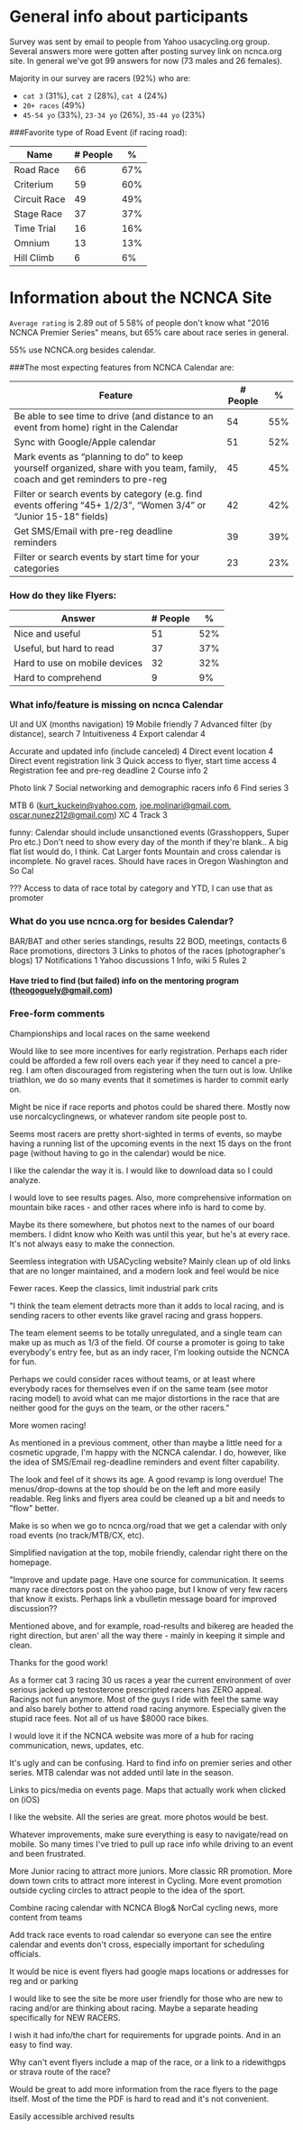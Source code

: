 # General info about participants

Survey was sent by email to people from Yahoo usacycling.org group. Several answers more were gotten after posting survey link on ncnca.org site. In general we've got 99 answers for now (73 males and 26 females).

Majority in our survey are racers (92%) who are: 
- `cat 3` (31%), `cat 2` (28%), `cat 4` (24%)
- `20+ races` (49%)
- `45-54 yo` (33%), `23-34 yo` (26%), `35-44 yo` (23%)

###Favorite type of Road Event (if racing road):

Name | # People | %
----|----|----
Road Race |66 | 67%
Criterium | 59 | 60% 
Circuit Race |49 | 49% 
Stage Race |37 | 37% 
Time Trial |16 | 16% 
Omnium | 13 | 13% 
Hill Climb |6 | 6%

# Information about the NCNCA Site

`Average rating` is 2.89 out of 5
58% of people don't know what "2016 NCNCA Premier Series" means, but 65% care about race series in general.

 55% use NCNCA.org besides calendar.


###The most expecting features from NCNCA Calendar are:

Feature | # People |%
-----|----|---
Be able to see time to drive (and distance to an event from home) right in the Calendar | 54| 55%
Sync with Google/Apple calendar | 51| 52%
Mark events as “planning to do” to keep yourself organized, share with you team, family, coach and get reminders to pre-reg | 45 | 45%
Filter or search events by category (e.g. find events offering “45+ 1/2/3”, “Women 3/4” or “Junior 15-18” fields) | 42 |42%
Get SMS/Email with pre-reg deadline reminders | 39 | 39%
Filter or search events by start time for your categories | 23 | 23%

### How do they like Flyers:

Answer | # People | %
----|----|----
Nice and useful | 51 | 52% 
Useful, but hard to read | 37 | 37% 
Hard to use on mobile devices | 32 | 32% 
Hard to comprehend | 9 | 9%


### What info/feature is missing on ncnca Calendar

UI and UX (months navigation) 19
Mobile friendly 7
Advanced filter (by distance), search 7
Intuitiveness 4
Export calendar 4

Accurate and updated info (include canceled) 4
Direct event location 4
Direct event registration link 3
Quick access to flyer, start time access 4
Registration fee and pre-reg deadline 2
Course info 2

Photo link 7
Social networking and demographic racers info 6
Find series 3

MTB 6 (kurt_kuckein@yahoo.com, joe.molinari@gmail.com, oscar.nunez212@gmail.com)
XC 4
Track 3
 
funny:
Calendar should include unsanctioned events (Grasshoppers, Super  Pro etc.)
Don't need to show every day of the month if they're blank.. A big flat list would do, I think.
Cat
Larger fonts
Mountain and cross calendar is incomplete. No gravel races. Should have races in Oregon Washington and So Cal

???
Access to data of race total by category and YTD,  I can use that as promoter

### What do you use ncnca.org for besides Calendar?

BAR/BAT and other series standings, results 22
BOD, meetings, contacts 6
Race promotions, directors 3 
Links to photos of the races (photographer's blogs) 17
Notifications 1
Yahoo discussions 1
Info, wiki 5
Rules 2

#### Have tried to find (but failed) info on the mentoring program (theogoguely@gmail.com)

### Free-form comments

Championships and local races on the same weekend

Would like to see more incentives for early registration. Perhaps each rider could be afforded a few roll overs each year if they need to cancel a pre-reg. I am often discouraged from registering when the turn out is low. Unlike triathlon, we do so many events that it sometimes is harder to commit early on.

Might be nice if race reports and photos could be shared there. Mostly now use norcalcyclingnews, or whatever random site people post to.

Seems most racers are pretty short-sighted in terms of events, so maybe having a running list of the upcoming events in the next 15 days on the front page (without having to go in the calendar) would be nice.

I like the calendar the way it is.  I would like to download data so I could analyze.

I would love to see results pages. Also, more comprehensive information on mountain bike races - and other races where info is hard to come by. 

Maybe its there somewhere, but photos next to the names of our board members. I didnt know who Keith was until this year, but he's at every race. It's not always easy to make the connection.

Seemless integration with USACycling website?
Mainly clean up of old links that are no longer maintained, and a modern look and feel would be nice

Fewer races. Keep the classics, limit industrial park crits

"I think the team element detracts more than it adds to local racing, and is sending racers to other events like gravel racing and grass hoppers.

The team element seems to be totally unregulated, and a single team can make up as much as 1/3 of the field.  Of course a promoter is going to take everybody's entry fee, but as an indy racer, I'm looking outside the NCNCA for fun.   

Perhaps we could consider races without teams, or at least where everybody races for themselves even if on the same team (see motor racing model) to avoid what can me major distortions in the race that are neither good for the guys on the team, or the other racers."

More women racing!  

As mentioned in a previous comment, other than maybe a little need for a cosmetic upgrade, I'm happy with the NCNCA calendar.  I do, however, like the idea of SMS/Email reg-deadline reminders and event filter capability.

The look and feel of it shows its age. A good revamp is long overdue! The menus/drop-downs at the top should be on the left and more easily readable. Reg links and flyers area could be cleaned up a bit and needs to "flow" better. 

Make is so when we go to ncnca.org/road that we get a calendar with only road events (no track/MTB/CX, etc).

Simplified navigation at the top, mobile friendly, calendar right there on the homepage. 

"Improve and update page. Have one source for communication. It seems many race directors post on the yahoo page, but I know of very few racers that know it exists. Perhaps link a vbulletin message board for improved discussion??

Mentioned above, and for example, road-results and bikereg are headed the right direction, but aren' all the way there - mainly in keeping it simple and clean.

Thanks for the good work!

As a former cat 3 racing 30 us races a year the current environment of over serious jacked up testosterone prescripted racers has ZERO appeal. Racings not fun anymore. Most of the guys I ride with feel the same way and also barely bother to attend road racing anymore. Especially given the stupid race fees. Not all of us have $8000 race bikes.

I would love it if the NCNCA website was more of a hub for racing communication, news, updates, etc.

It's ugly and can be confusing. Hard to find info on premier series and other series. MTB calendar was not added until late in the season.

Links to pics/media on events page. Maps that actually work when clicked on (iOS)

I like the website.  All the series are great. more photos would be best.

Whatever improvements, make sure everything is easy to navigate/read on mobile. So many times I've tried to pull up race info while driving to an event and been frustrated.

More Junior racing to attract more juniors. More classic RR promotion.  More down town crits to attract more interest in Cycling. More event promotion outside cycling circles to attract people to the idea of the sport.

Combine racing calendar with NCNCA Blog& NorCal cycling news, more content from teams

Add track race events to road calendar so everyone can see the entire calendar and events don't cross, especially important for scheduling officials. 

It would be nice is event flyers had google maps locations or addresses for reg and or parking

I would like to see the site be more user friendly for those who are new to racing and/or are thinking about racing. Maybe a separate heading specifically for NEW RACERS. 

I wish it had info/the chart for requirements for upgrade points. And in an easy to find way.

Why can't event flyers include a map of the race, or a link to a ridewithgps or strava route of the race?

Would be great to add more information from the race flyers to the page itself.  Most of the time the PDF is hard to read and it's not convenient.

Easily accessible archived results